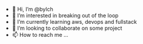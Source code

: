 - 👋 Hi, I’m @bylch
- 👀 I’m interested in breaking out of the loop
- 🌱 I’m currently learning aws, devops and fullstack
- 💞️ I’m looking to collaborate on some project
- 📫 How to reach me ...

<!---
abylch/abylch is a ✨ special ✨ repository because its `README.md` (this file) appears on your GitHub profile.
You can click the Preview link to take a look at your changes.
--->
